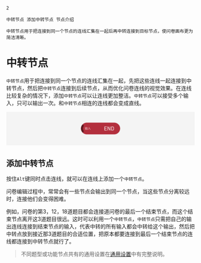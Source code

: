 ```index
2
```
```tag
中转节点 添加中转节点 节点介绍
```
```summary
中转节点用于把连接到同一个节点的连线汇集在一起后再中转连接到目标节点，使问卷画布更为简洁清晰。
```
# 中转节点

`中转节点`用于把连接到同一个节点的连线汇集在一起，先把这些连线一起连接到中转节点，然后把`中转节点`连接到后续节点，从而优化问卷连线的视觉效果。在连线比较复杂的情况下，添加`中转节点`可以让连线更加整洁。`中转节点`可以接受多个输入，只可以输出一次。和`中转节点`相连的连线都会变成直线。

<img src='../assets/otherNodes/01start/node.png'>

## 添加中转节点
按住`Alt`键同时点击连线，就可以在连线上添加一个`中转节点`。

问卷编辑过程中，常常会有一些节点会输出到同一个节点，当这些节点分离较远时，连接他们会变得困难。

例如，问卷的第3，12，18道题目都会连接道问卷的最后一个结束节点，而这个结束节点离开这3道题目很远。这时可以利用一个`中转节点`，`中转节点`只需把自己的输出连线连接到结束节点的输入，代表中转的所有输入都会中转给这个输出，然后把中转点放到接近那3道题目的合适位置，把原本都要连接到最后一个结束节点的连线都连接到中转节点就行了。

> 不同题型或功能节点共有的通用设置在[通用设置](../../11nodeSettings/concept.md)中有完整说明。
